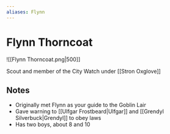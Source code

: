 ```yaml
---
aliases: Flynn
---
```


# Flynn Thorncoat

![[Flynn Thorncoat.png|500]]

Scout and member of the City Watch under [[Stron Oxglove]]

## Notes

- Originally met Flynn as your guide to the Goblin Lair
- Gave warning to [[Ulfgar Frostbeard|Ulfgar]] and [[Grendyl Silverbuck|Grendyl]] to obey laws
- Has two boys, about 8 and 10